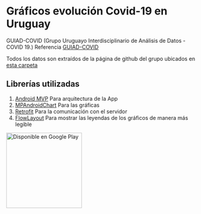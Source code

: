 # Gráficos evolución Covid-19 en Uruguay
 
GUIAD-COVID (Grupo Uruguayo Interdisciplinario de Análisis de Datos - COVID 19.)
Referencia [GUIAD-COVID](https://guiad-covid.github.io/)

Todos los datos son extraídos de la página de github del grupo ubicados en [esta carpeta](https://github.com/GUIAD-COVID/datos-y-visualizaciones-GUIAD/tree/master/datos)


Librerías utilizadas
-

1. [Android MVP](https://github.com/marcherdiego/android_mvp) Para arquitectura de la App
2. [MPAndroidChart](https://github.com/PhilJay/MPAndroidChart) Para las gráficas
3. [Retrofit](http://square.github.io/retrofit/) Para la comunicación con el servidor
4. [FlowLayout](https://github.com/nex3z/FlowLayout) Para mostrar las leyendas de los gráficos de manera más legible

<a href='https://play.google.com/store/apps/details?id=com.nerdscorner.covid.stats&pcampaignid=pcampaignidMKT-Other-global-all-co-prtnr-py-PartBadge-Mar2515-1'>
<img alt='Disponible en Google Play' src='https://play.google.com/intl/en_us/badges/static/images/badges/es-419_badge_web_generic.png' width='200'/>
</a>